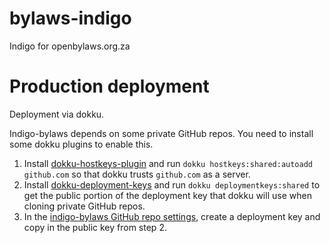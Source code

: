 # bylaws-indigo
Indigo for openbylaws.org.za

# Production deployment

Deployment via dokku.

Indigo-bylaws depends on some private GitHub repos. You need to install some dokku plugins to enable this.

1. Install [dokku-hostkeys-plugin](https://github.com/cedricziel/dokku-hostkeys-plugin) and run `dokku hostkeys:shared:autoadd github.com` so that dokku trusts `github.com` as a server.
2. Install [dokku-deployment-keys](https://github.com/cedricziel/dokku-deployment-keys) and run `dokku deploymentkeys:shared` to get the public portion of the deployment key that dokku will use when cloning private GitHub repos.
3. In the [indigo-bylaws GitHub repo settings](https://github.com/OpenUpSA/bylaws-indigo/settings/keys), create a deployment key and copy in the public key from step 2.
